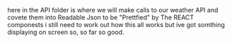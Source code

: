 here in the API folder is where we will make calls to our weather API and covete them into
Readable Json to be "Prettfied" by The REACT componests i still need to work out how this all works 
but ive got somthing displaying on screen so, so far so good.